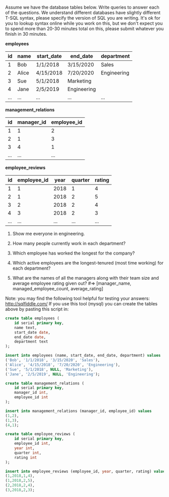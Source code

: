 Assume we have the database tables below.  Write queries to answer each of the questions.  We understand different databases have slightly different T-SQL syntax, please specify the version of SQL you are writing. It's ok for you to lookup syntax online while you work on this, but we don't expect you to spend more than 20-30 minutes total on this, please submit whatever you finish in 30 minutes.

__employees__

| id | name | start_date | end_date | department |
| --- | --- | --- | --- | --- |
| 1	| Bob	| 1/1/2018	| 3/15/2020	 | Sales |
| 2	| Alice	| 4/15/2018 |	7/20/2020 |	Engineering |
| 3	| Sue	| 5/1/2018	|	Marketing |
| 4 |	Jane	| 2/5/2019 |	Engineering |
| ... |	... |	... |	... |	... |
 

__management_relations__

| id	| manager_id	| employee_id |
| --- | --- | --- |
| 1	| 1	| 2 |
| 2	| 1	| 3 |
| 3	| 4	| 1 |
| ...	| ...	| ... |
 

__employee_reviews__

| id | employee_id | year | quarter | rating |
| --- | --- | --- | --- | --- |
| 1	| 1	| 2018	| 1	| 4 |
| 2	| 1	| 2018	| 2	| 5 |
| 3	| 2	| 2018	| 2	| 4 |
| 4	| 3	| 2018	| 2	| 3 |
| ... |	... |	... |	... |	... |


1) Show me everyone in engineering.

2) How many people currently work in each department?

3) Which employee has worked the longest for the company?

4) Which active employees are the longest-tenured (most time working) for each department?

5) What are the names of all the managers along with their team size and average employee rating given out?  #=> [manager_name, managed_employee_count, average_rating]

Note: you may find the following tool helpful for testing your answers: http://sqlfiddle.com/
If you use this tool (mysql) you can create the tables above by pasting this script in:

```SQL
create table employees (
    id serial primary key,
    name text,
    start_date date,
    end_date date,
    department text
);

insert into employees (name, start_date, end_date, department) values 
('Bob', '1/1/2018', '3/15/2020', 'Sales'),
('Alice', '4/15/2018', '7/20/2020', 'Engineering'),
('Sue', '5/1/2018', NULL, 'Marketing'),
('Jane', '2/5/2019', NULL, 'Engineering');

create table management_relations (
    id serial primary key,
    manager_id int,
    employee_id int
);

insert into management_relations (manager_id, employee_id) values 
(1,2),
(1,3),
(4,1);

create table employee_reviews (
    id serial primary key,
    employee_id int,
    year int,
    quarter int,
    rating int
);

insert into employee_reviews (employee_id, year, quarter, rating) values 
(1,2018,1,4),
(1,2018,2,5),
(2,2018,2,4),
(3,2018,2,3);
``` 
 

